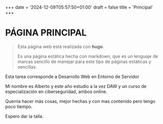 +++
date = '2024-12-09T05:57:50+01:00'
draft = false
title = 'Principal'
+++
#  PÁGINA PRINCIPAL


> Esta página web está realizada con **hugo**.
> 
> Es una página estática hecha con markdown, que es un lenguaje de marcas sencillo de manejar para este tipo de páginas estáticas y sencillas.
> 
> 
Esta tarea corresponde a Desarrollo Web en Entorno de Servidor 

Mi nombre es Alberto y este año estudio a la vez DAW y un curso de especialización en ciberseguridad, ambos online.

Querría hacer más cosas, mejor hechas y con mas contenido pero tengo poco tiempo. 

Espero dar la talla.